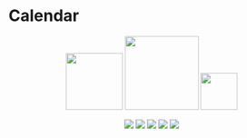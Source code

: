 # Calendar
<p align="center">
  <img src="https://upload.wikimedia.org/wikipedia/commons/0/0b/Qt_logo_2016.svg" width="100"/>
  <img src="https://github.com/user-attachments/assets/5340c406-a3df-4874-9318-98d8bd1e5dd9" width="130"/>
  <img src="https://upload.wikimedia.org/wikipedia/commons/1/18/ISO_C%2B%2B_Logo.svg" width="65"/>
</p>
<p align="center">
  <img src="https://img.shields.io/badge/Check-In progress-red?logo=github"/>
  <img src="https://img.shields.io/badge/License-MIT-blue"/>
  <img src="https://img.shields.io/badge/Qt-6.9.0-brightgreen?logo=qt"/>
  <img src="https://img.shields.io/badge/Language-C++ qml qtwidgets-blue?logo=cplusplus"/>
  <img src="https://img.shields.io/badge/Version-0-yellow"/>
</p>
